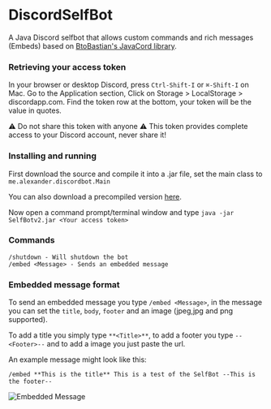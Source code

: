# DiscordSelfBot
A Java Discord selfbot that allows custom commands and rich messages (Embeds) based on [BtoBastian's JavaCord library](https://github.com/BtoBastian/Javacord).

### Retrieving your access token

In your browser or desktop Discord, press `Ctrl-Shift-I` or `⌘-Shift-I` on Mac. Go to the Application section, Click on Storage > LocalStorage > discordapp.com. Find the token row at the bottom, your token will be the value in quotes. 

⚠ Do not share this token with anyone ⚠ This token provides complete access to your Discord account, never share it!

### Installing and running

First download the source and compile it into a .jar file, set the main class to `me.alexander.discordbot.Main`

You can also download a precompiled version [here](https://github.com/Moudoux/DiscordSelfBot/releases/tag/v2).

Now open a command prompt/terminal window and type `java -jar SelfBotv2.jar <Your access token>`

### Commands

```
/shutdown - Will shutdown the bot
/embed <Message> - Sends an embedded message
```

### Embedded message format

To send an embedded message you type `/embed <Message>`, in the message you can set the `title`, `body`, `footer` and an image (jpeg,jpg and png supported).

To add a title you simply type `**<Title>**`, to add a footer you type `--<Footer>--` and to add a image you just paste the url.

An example message might look like this: 

`/embed **This is the title** This is a test of the SelfBot --This is the footer--`

![Embedded Message](http://image.prntscr.com/image/673b1abeaee94bdaa108375c8935ecc4.png)
